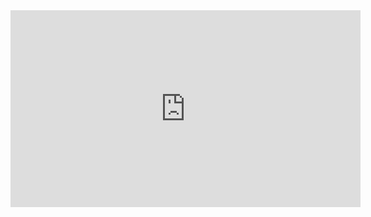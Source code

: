 <iframe width="560" height="315" src="https://www.youtube.com/embed/IeYZPuAI_xk" title="YouTube video player" frameborder="0" allow="accelerometer; autoplay; clipboard-write; encrypted-media; gyroscope; picture-in-picture; web-share" allowfullscreen></iframe>

